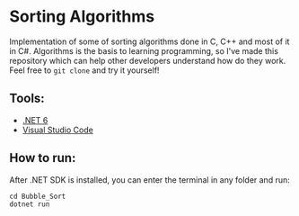 # Sorting Algorithms

Implementation of some of sorting algorithms done in C, C++ and most of it in C#. Algorithms is the basis to learning programming, so I've made this repository which can help other developers understand how do they work. Feel free to `git clone` and try it yourself!

## Tools:

- [.NET 6](https://dotnet.microsoft.com/)
- [Visual Studio Code](https://code.visualstudio.com/)

## How to run:

After .NET SDK is installed, you can enter the terminal in any folder and run:

```
cd Bubble_Sort
dotnet run
```


